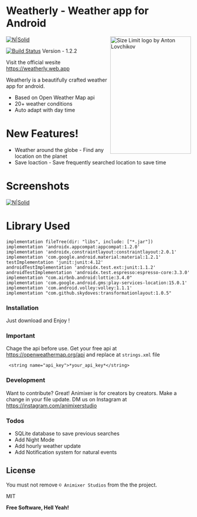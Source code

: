 # Weatherly - Weather app for Android
<img src="https://weatherly.web.app/assets/img/hero/hero_right.png" align="right"
     alt="Size Limit logo by Anton Lovchikov" width="220" height="320">

[![N|Solid](https://i.ibb.co/Kr7GDfr/POWEREDBY.jpg)](https://animixer.web.app)

[![Build Status](https://travis-ci.org/joemccann/dillinger.svg?branch=master)](https://weatherly.web.app)
 Version - 1.2.2
 
 Visit the official wesite https://weatherly.web.app
 
Weatherly is a beautifully crafted weather app for android.

  - Based on Open Weather Map api
  - 20+ weather conditions
  - Auto adapt with day time

# New Features!

  - Weather around the globe - Find any location on the planet
  - Save loaction - Save frequently searched location to save time
# Screenshots

 [![N|Solid](https://i.ibb.co/K93qqpt/Screenshots.png)](https://animixer.web.app)
 
# Library Used


   
    implementation fileTree(dir: "libs", include: ["*.jar"])
    implementation 'androidx.appcompat:appcompat:1.2.0'
    implementation 'androidx.constraintlayout:constraintlayout:2.0.1'
    implementation 'com.google.android.material:material:1.2.1'
    testImplementation 'junit:junit:4.12'
    androidTestImplementation 'androidx.test.ext:junit:1.1.2'
    androidTestImplementation 'androidx.test.espresso:espresso-core:3.3.0'
    implementation "com.airbnb.android:lottie:3.4.0"
    implementation 'com.google.android.gms:play-services-location:15.0.1'
    implementation 'com.android.volley:volley:1.1.1'
    implementation "com.github.skydoves:transformationlayout:1.0.5"
    

### Installation

Just download and Enjoy !

### Important

Chage the api before use.
Get your free api at https://openweathermap.org/api and replace at `strings.xml` file

     <string name="api_key">*your_api_key*</string>

### Development

Want to contribute? Great!
Animixer is for creators by creators. Make a change in your file update.
DM us on Instagram at https://instagram.com/animixerstudio


### Todos

 - SQLite database to save previous searches
 - Add Night Mode
 - Add hourly weather update
 - Add Notification system for natural events

License
----

You must not remove `© Animixer Studios` from the the project.

MIT


**Free Software, Hell Yeah!**

[//]: # (These are reference links used in the body of this note and get stripped out when the markdown processor does its job. There is no need to format nicely because it shouldn't be seen. Thanks SO - http://stackoverflow.com/questions/4823468/store-comments-in-markdown-syntax)


   [dill]: <https://github.com/joemccann/dillinger>
   [git-repo-url]: <https://github.com/joemccann/dillinger.git>
   [john gruber]: <http://daringfireball.net>
   [df1]: <http://daringfireball.net/projects/markdown/>
   [markdown-it]: <https://github.com/markdown-it/markdown-it>
   [Ace Editor]: <http://ace.ajax.org>
   [node.js]: <http://nodejs.org>
   [Twitter Bootstrap]: <http://twitter.github.com/bootstrap/>
   [jQuery]: <http://jquery.com>
   [@tjholowaychuk]: <http://twitter.com/tjholowaychuk>
   [express]: <http://expressjs.com>
   [AngularJS]: <http://angularjs.org>
   [Gulp]: <http://gulpjs.com>

   [PlDb]: <https://github.com/joemccann/dillinger/tree/master/plugins/dropbox/README.md>
   [PlGh]: <https://github.com/joemccann/dillinger/tree/master/plugins/github/README.md>
   [PlGd]: <https://github.com/joemccann/dillinger/tree/master/plugins/googledrive/README.md>
   [PlOd]: <https://github.com/joemccann/dillinger/tree/master/plugins/onedrive/README.md>
   [PlMe]: <https://github.com/joemccann/dillinger/tree/master/plugins/medium/README.md>
   [PlGa]: <https://github.com/RahulHP/dillinger/blob/master/plugins/googleanalytics/README.md>
